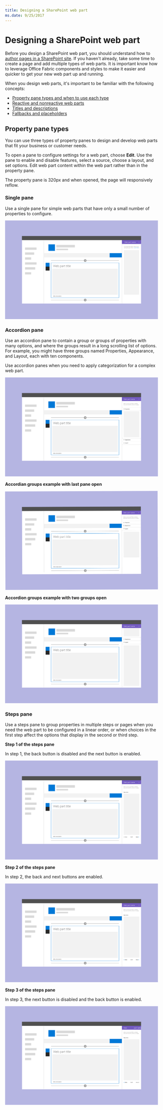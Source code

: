 ```yaml
---
title: Designing a SharePoint web part
ms.date: 9/25/2017 
---
```


# Designing a SharePoint web part

Before you design a SharePoint web part, you should understand how to [author pages in a SharePoint site](authoring-pages.md). If you haven't already, take some time to create a page and add multiple types of web parts. It is important know how to leverage Office Fabric components and styles to make it easier and quicker to get your new web part up and running.

When you design web parts, it's important to be familiar with the following concepts:

- [Property pane types and when to use each type](#property-pane-types)
- [Reactive and nonreactive web parts](reactive-and-nonreactive-web-parts.md)
- [Titles and descriptions](web-part-titles-and-descriptions.md)
- [Fallbacks and placeholders](placeholders-and-fallbacks.md)


## Property pane types

You can use three types of property panes to design and develop web parts that fit your business or customer needs.

To open a pane to configure settings for a web part, choose **Edit**. Use the pane to enable and disable features, select a source, choose a layout, and set options. Edit web part content within the web part rather than in the property pane.

The property pane is 320px and when opened, the page will responsively reflow.

### Single pane
Use a single pane for simple web parts that have only a small number of properties to configure.


![Single pane](../images/design-web-part-single.png)


### Accordion pane
Use an accordion pane to contain a group or groups of properties with many options, and where the groups result in a long scrolling list of options. For example, you might have three groups named Properties, Appearance, and Layout, each with ten components.

Use accordion panes when you need to apply categorization for a complex web part.

![Accordion pane](../images/design-web-part-accordion-group.png)


**Accordian groups example with last pane open**


![Accordion pane showing last pane open](../images/design-web-part-accordion-last-open.png)


**Accordion groups example with two groups open**

![Accordion pane showing two groups open](../images/design-web-part-accordion-two-open.png)



### Steps pane

Use a steps pane to group properties in multiple steps or pages when you need the web part to be configured in a linear order, or when choices in the first step affect the options that display in the second or third step. 

**Step 1 of the steps pane**

In step 1, the back button is disabled and the next button is enabled.

![Steps pane with next button enabled](../images/design-web-part-step-pane-01.png)


**Step 2 of the steps pane** 

In step 2, the back and next buttons are enabled.

![Steps pane with back button and next button enabled](../images/design-web-part-step-pane-02.png)


**Step 3 of the steps pane** 

In step 3, the next button is disabled and the back button is enabled.

![Steps pane with back button enabled](../images/design-web-part-step-pane-03.png)
